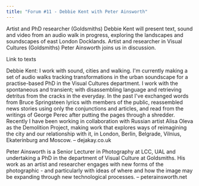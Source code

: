 ```yaml
---
title: "Forum #11 - Debbie Kent with Peter Ainsworth"
---
```


Artist and PhD researcher (Goldsmiths) Debbie Kent will present text, sound and video from an audio walk in progress, exploring the landscapes and soundscapes of east London Docklands. Artist and researcher in Visual Cultures (Goldsmiths) Peter Ainsworth joins us in discussion.

Link to texts

Debbie Kent: I work with sound, cities and walking. I'm currently making a set of audio walks tracking transformations in the urban soundscape for a practise-based PhD in the Visual Cultures department. I work with the spontaneous and transient; with disassembling language and retrieving detritus from the cracks in the everyday. In the past I've exchanged words from Bruce Springsteen lyrics with members of the public, reassembled news stories using only the conjunctions and articles, and read from the writings of George Perec after putting the pages through a shredder. Recently I have been working in collaboration with Russian artist Alisa Oleva as the Demolition Project, making work that explores ways of reimagining the city and our relationship with it, in London, Berlin, Belgrade, Vilnius, Ekaterinburg and Moscow. – dejakay.co.uk

Peter Ainsworth is a Senior Lecturer in Photography at LCC, UAL and undertaking a PhD in the department of Visual Culture at Goldsmiths. His work as an artist and researcher engages with new forms of the photographic - and particularly with ideas of where and how the image may be expanding through new technological processes. – peterainsworth.net
